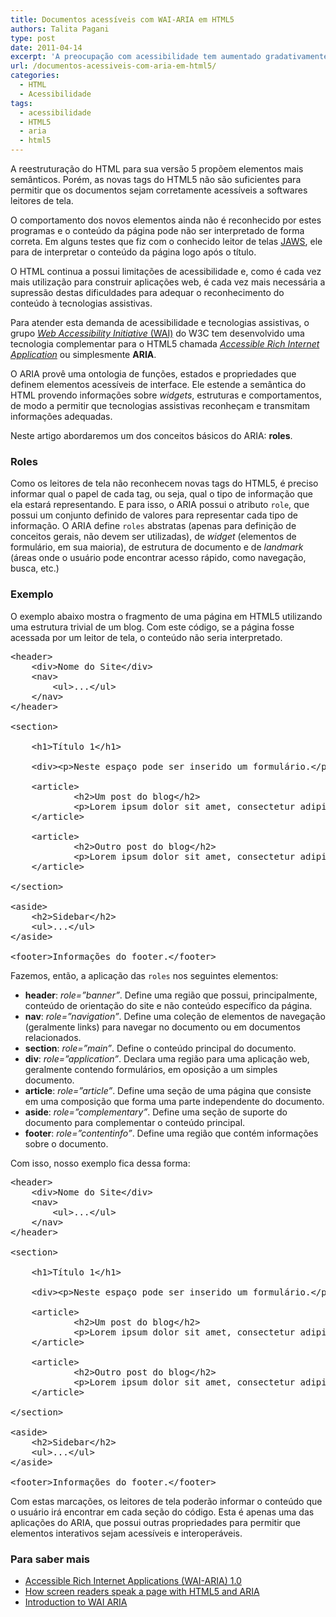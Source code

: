```yaml
---
title: Documentos acessíveis com WAI-ARIA em HTML5
authors: Talita Pagani
type: post
date: 2011-04-14
excerpt: 'A preocupação com acessibilidade tem aumentado gradativamente a cada nova versão do HTML e CSS, em vista de atender cada vez mais os usuários que possuem alguma deficiência. '
url: /documentos-acessiveis-com-aria-em-html5/
categories:
  - HTML
  - Acessibilidade
tags:
  - acessibilidade
  - HTML5
  - aria
  - html5
---
```

A reestruturação do HTML para sua versão 5 propõem elementos mais semânticos. Porém, as novas tags do HTML5 não são suficientes para permitir que os documentos sejam corretamente acessíveis a softwares leitores de tela. 

O comportamento dos novos elementos ainda não é reconhecido por estes programas e o conteúdo da página pode não ser interpretado de forma correta. Em alguns testes que fiz com o conhecido leitor de telas [JAWS][1], ele para de interpretar o conteúdo da página logo após o título.

O HTML continua a possui limitações de acessibilidade e, como é cada vez mais utilização para construir aplicações web, é cada vez mais necessária a supressão destas dificuldades para adequar o reconhecimento do conteúdo à tecnologias assistivas.

Para atender esta demanda de acessibilidade e tecnologias assistivas, o grupo [_Web Accessibility Initiative_ (WAI)][2] do W3C tem desenvolvido uma tecnologia complementar para o HTML5 chamada [_Accessible Rich Internet Application_][3] ou simplesmente **ARIA**.

O ARIA provê uma ontologia de funções, estados e propriedades que definem elementos acessíveis de interface. Ele estende a semântica do HTML provendo informações sobre _widgets_, estruturas e comportamentos, de modo a permitir que tecnologias assistivas reconheçam e transmitam informações adequadas.
  
Neste artigo abordaremos um dos conceitos básicos do ARIA: **roles**.

### Roles

Como os leitores de tela não reconhecem novas tags do HTML5, é preciso informar qual o papel de cada tag, ou seja, qual o tipo de informação que ela estará representando. E para isso, o ARIA possui o atributo `role`, que possui um conjunto definido de valores para representar cada tipo de informação. O ARIA define `roles` abstratas (apenas para definição de conceitos gerais, não devem ser utilizadas), de _widget_ (elementos de formulário, em sua maioria), de estrutura de documento e de _landmark_ (áreas onde o usuário pode encontrar acesso rápido, como navegação, busca, etc.)

### Exemplo

O exemplo abaixo mostra o fragmento de uma página em HTML5 utilizando uma estrutura trivial de um blog. Com este código, se a página fosse acessada por um leitor de tela, o conteúdo não seria interpretado.

<pre class="lang-html">&lt;header&gt;  
    &lt;div&gt;Nome do Site&lt;/div&gt;
    &lt;nav&gt;
        &lt;ul&gt;...&lt;/ul&gt;
    &lt;/nav&gt;
&lt;/header&gt;
 
&lt;section&gt;  
 
    &lt;h1&gt;T&iacute;tulo 1&lt;/h1&gt;
 
    &lt;div&gt;&lt;p&gt;Neste espa&ccedil;o pode ser inserido um formul&aacute;rio.&lt;/p&gt;&lt;/div&gt;
 
    &lt;article&gt;             
            &lt;h2&gt;Um post do blog&lt;/h2&gt;
            &lt;p&gt;Lorem ipsum dolor sit amet, consectetur adipiscing elit...&lt;/p&gt;
    &lt;/article&gt;
 
    &lt;article&gt;
            &lt;h2&gt;Outro post do blog&lt;/h2&gt;
            &lt;p&gt;Lorem ipsum dolor sit amet, consectetur adipiscing elit...&lt;/p&gt;
    &lt;/article&gt;
 
&lt;/section&gt; 
 
&lt;aside&gt;  
    &lt;h2&gt;Sidebar&lt;/h2&gt;
    &lt;ul&gt;...&lt;/ul&gt;
&lt;/aside&gt;
 
&lt;footer&gt;Informa&ccedil;&otilde;es do footer.&lt;/footer&gt;
</pre>

Fazemos, então, a aplicação das `roles` nos seguintes elementos:

  * **header**: _role=&#8221;banner&#8221;_. Define uma região que possui, principalmente, conteúdo de orientação do site e não conteúdo específico da página.
  * **nav**: _role=&#8221;navigation&#8221;_. Define uma coleção de elementos de navegação (geralmente links) para navegar no documento ou em documentos relacionados.
  * **section**: _role=&#8221;main&#8221;_. Define o conteúdo principal do documento.
  * **div**: _role=&#8221;application&#8221;_. Declara uma região para uma aplicação web, geralmente contendo formulários, em oposição a um simples documento.
  * **article**: _role=&#8221;article&#8221;_. Define uma seção de uma página que consiste em uma composição que forma uma parte independente do documento.
  * **aside**: _role=&#8221;complementary&#8221;_. Define uma seção de suporte do documento para complementar o conteúdo principal.
  * **footer**: _role=&#8221;contentinfo&#8221;_. Define uma região que contém informações sobre o documento.

Com isso, nosso exemplo fica dessa forma:

<pre class="lang-html">&lt;header&gt;  
    &lt;div&gt;Nome do Site&lt;/div&gt;
    &lt;nav&gt;
        &lt;ul&gt;...&lt;/ul&gt;
    &lt;/nav&gt;
&lt;/header&gt;
 
&lt;section&gt;  
 
    &lt;h1&gt;T&iacute;tulo 1&lt;/h1&gt;
 
    &lt;div&gt;&lt;p&gt;Neste espa&ccedil;o pode ser inserido um formul&aacute;rio.&lt;/p&gt;&lt;/div&gt;
 
    &lt;article&gt;             
            &lt;h2&gt;Um post do blog&lt;/h2&gt;
            &lt;p&gt;Lorem ipsum dolor sit amet, consectetur adipiscing elit...&lt;/p&gt;
    &lt;/article&gt;
 
    &lt;article&gt;
            &lt;h2&gt;Outro post do blog&lt;/h2&gt;
            &lt;p&gt;Lorem ipsum dolor sit amet, consectetur adipiscing elit...&lt;/p&gt;
    &lt;/article&gt;
 
&lt;/section&gt; 
 
&lt;aside&gt;  
    &lt;h2&gt;Sidebar&lt;/h2&gt;
    &lt;ul&gt;...&lt;/ul&gt;
&lt;/aside&gt;
 
&lt;footer&gt;Informa&ccedil;&otilde;es do footer.&lt;/footer&gt;
</pre>

Com estas marcações, os leitores de tela poderão informar o conteúdo que o usuário irá encontrar em cada seção do código. Esta é apenas uma das aplicações do ARIA, que possui outras propriedades para permitir que elementos interativos sejam acessíveis e interoperáveis.

### Para saber mais

  * [Accessible Rich Internet Applications (WAI-ARIA) 1.0][3]
  * [How screen readers speak a page with HTML5 and ARIA][4]
  * [Introduction to WAI ARIA][5]

 [1]: https://www.freedomscientific.com/products/fs/jaws-product-page.asp "JAWS - Screen Reader for Windows"
 [2]: https://www.w3.org/WAI/ "W3C-WAI"
 [3]: https://www.w3.org/WAI/PF/aria/
 [4]: https://cssgallery.info/how-screen-readers-speak-a-page-with-html5-and-aria/
 [5]: https://dev.opera.com/articles/view/introduction-to-wai-aria/